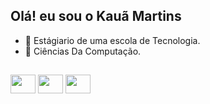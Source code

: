 ## Olá! eu sou o Kauã Martins

- 🔭 Estágiario de uma escola de Tecnologia.
- 🌱 Ciências Da Computação.

##



##

<div>
  <img align="center" height="30" width="40" src="https://cdn.jsdelivr.net/gh/devicons/devicon@latest/icons/html5/html5-original.svg"/>
  <img align="center" height="30" width="40" src="https://cdn.jsdelivr.net/gh/devicons/devicon@latest/icons/css3/css3-original.svg" /> 
  <img align="center" height="30" width="40" src="https://cdn.jsdelivr.net/gh/devicons/devicon@latest/icons/python/python-original.svg" />
</div>
          
